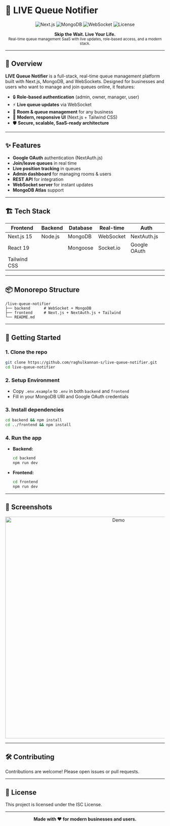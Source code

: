 # 🔴 LIVE Queue Notifier

<p align="center">
    <img src="https://img.shields.io/badge/Next.js-15.3.4-blue?logo=nextdotjs" alt="Next.js" />
    <img src="https://img.shields.io/badge/MongoDB-6.x-green?logo=mongodb" alt="MongoDB" />
    <img src="https://img.shields.io/badge/WebSocket-Live-blueviolet?logo=websocket" alt="WebSocket" />
    <img src="https://img.shields.io/badge/License-ISC-yellow" alt="License" />
</p>

<p align="center">
    <b>Skip the Wait. Live Your Life.</b><br>
    <sub>Real-time queue management SaaS with live updates, role-based access, and a modern stack.</sub>
</p>

---

## 🚀 Overview

**LIVE Queue Notifier** is a full-stack, real-time queue management platform built with Next.js, MongoDB, and WebSockets. Designed for businesses and users who want to manage and join queues online, it features:

- 🔒 **Role-based authentication** (admin, owner, manager, user)
- ⚡ **Live queue updates** via WebSocket
- 🏢 **Room & queue management** for any business
- 📱 **Modern, responsive UI** (Next.js + Tailwind CSS)
- 🛡️ **Secure, scalable, SaaS-ready architecture**

---

## ✨ Features

- **Google OAuth** authentication (NextAuth.js)
- **Join/leave queues** in real time
- **Live position tracking** in queues
- **Admin dashboard** for managing rooms & users
- **REST API** for integration
- **WebSocket server** for instant updates
- **MongoDB Atlas** support

---

## 🏗️ Tech Stack

| Frontend      | Backend         | Database   | Real-time   | Auth         |
|---------------|----------------|------------|-------------|--------------|
| Next.js 15    | Node.js        | MongoDB    | WebSocket   | NextAuth.js  |
| React 19      |                | Mongoose   | Socket.io   | Google OAuth |
| Tailwind CSS  |                |            |             |              |

---

## 📦 Monorepo Structure

```
/live-queue-notifier
├── backend      # WebSocket + MongoDB
├── frontend     # Next.js + NextAuth.js + Tailwind
└── README.md
```

---

## 🚀 Getting Started

### 1. Clone the repo

```bash
git clone https://github.com/raghulkannan-s/live-queue-notifier.git
cd live-queue-notifier
```

### 2. Setup Environment

- Copy `.env.example` to `.env` in both `backend` and `frontend`
- Fill in your MongoDB URI and Google OAuth credentials

### 3. Install dependencies

```bash
cd backend && npm install
cd ../frontend && npm install
```

### 4. Run the app

- **Backend:**  
    ```bash
    cd backend
    npm run dev
    ```
- **Frontend:**  
    ```bash
    cd frontend
    npm run dev
    ```

---

## 📸 Screenshots

<p align="center">
    <img src="https://user-images.githubusercontent.com/placeholder/waitless-demo.gif" width="700" alt="Demo" />
</p>

---

## 🛠️ Contributing

Contributions are welcome! Please open issues or pull requests.

---

## 📄 License

This project is licensed under the ISC License.

---

<p align="center">
    <b>Made with ❤️ for modern businesses and users.</b>
</p>
